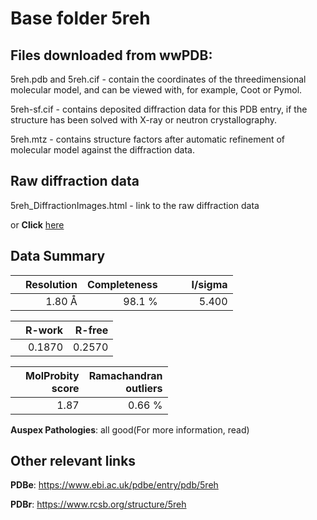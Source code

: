 # Base folder 5reh

## Files downloaded from wwPDB:

5reh.pdb and 5reh.cif - contain the coordinates of the threedimensional molecular model, and can be viewed with, for example, Coot or Pymol.

5reh-sf.cif - contains deposited diffraction data for this PDB entry, if the structure has been solved with X-ray or neutron crystallography.

5reh.mtz - contains structure factors after automatic refinement of molecular model against the diffraction data.

## Raw diffraction data

5reh_DiffractionImages.html - link to the raw diffraction data 

or **Click** [here](https://zenodo.org/record/3730762) 

## Data Summary
|   | Resolution | Completeness| I/sigma |
|---|-------------:|----------------:|--------------:|
|   |1.80 Å|98.1  %|<img width=50/>5.400|

|   | **R-work**| **R-free**   
|---|-------------:|----------------:|           
||  0.1870|  0.2570|

|   |**MolProbity<br>score**| **Ramachandran<br>outliers** 
|---|-------------:|----------------:|
||  1.87|  0.66 %|

**Auspex Pathologies**: all good(For more information, read)

 



## Other relevant links 
**PDBe**:  https://www.ebi.ac.uk/pdbe/entry/pdb/5reh
 
**PDBr**: https://www.rcsb.org/structure/5reh 

